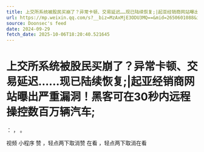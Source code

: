 ```yaml
---
title: 上交所系统被股民买崩了？异常卡顿、交易延迟……现已陆续恢复;|起亚经销商网站曝出严重漏洞！黑客可在30秒内远程操控数百万辆汽车;
url: https://mp.weixin.qq.com/s?__biz=MzAxMjE3ODU3MQ==&mid=2650601088&idx=1&sn=0c99dc169f2ebe2626e133081e85d7cb
source: Doonsec's feed
date: 2024-09-29
fetch_date: 2025-10-06T18:20:40.521645
---
```


# 上交所系统被股民买崩了？异常卡顿、交易延迟……现已陆续恢复;|起亚经销商网站曝出严重漏洞！黑客可在30秒内远程操控数百万辆汽车;

：
，
。

视频
小程序
赞
，轻点两下取消赞
在看
，轻点两下取消在看